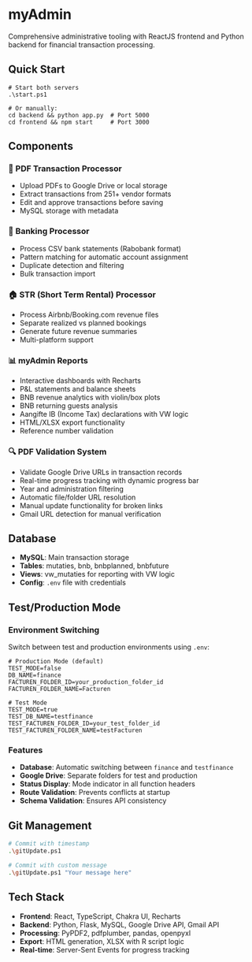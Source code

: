 # myAdmin

Comprehensive administrative tooling with ReactJS frontend and Python backend for financial transaction processing.

## Quick Start

```psh
# Start both servers
.\start.ps1

# Or manually:
cd backend && python app.py  # Port 5000
cd frontend && npm start     # Port 3000
```

## Components

### 📄 PDF Transaction Processor
- Upload PDFs to Google Drive or local storage
- Extract transactions from 251+ vendor formats
- Edit and approve transactions before saving
- MySQL storage with metadata

### 🏦 Banking Processor
- Process CSV bank statements (Rabobank format)
- Pattern matching for automatic account assignment
- Duplicate detection and filtering
- Bulk transaction import

### 🏠 STR (Short Term Rental) Processor
- Process Airbnb/Booking.com revenue files
- Separate realized vs planned bookings
- Generate future revenue summaries
- Multi-platform support

### 📊 myAdmin Reports
- Interactive dashboards with Recharts
- P&L statements and balance sheets
- BNB revenue analytics with violin/box plots
- BNB returning guests analysis
- Aangifte IB (Income Tax) declarations with VW logic
- HTML/XLSX export functionality
- Reference number validation

### 🔍 PDF Validation System
- Validate Google Drive URLs in transaction records
- Real-time progress tracking with dynamic progress bar
- Year and administration filtering
- Automatic file/folder URL resolution
- Manual update functionality for broken links
- Gmail URL detection for manual verification

## Database

- **MySQL**: Main transaction storage
- **Tables**: mutaties, bnb, bnbplanned, bnbfuture
- **Views**: vw_mutaties for reporting with VW logic
- **Config**: `.env` file with credentials

## Test/Production Mode

### Environment Switching
Switch between test and production environments using `.env`:

```env
# Production Mode (default)
TEST_MODE=false
DB_NAME=finance
FACTUREN_FOLDER_ID=your_production_folder_id
FACTUREN_FOLDER_NAME=Facturen

# Test Mode
TEST_MODE=true
TEST_DB_NAME=testfinance
TEST_FACTUREN_FOLDER_ID=your_test_folder_id
TEST_FACTUREN_FOLDER_NAME=testFacturen
```

### Features
- **Database**: Automatic switching between `finance` and `testfinance`
- **Google Drive**: Separate folders for test and production
- **Status Display**: Mode indicator in all function headers
- **Route Validation**: Prevents conflicts at startup
- **Schema Validation**: Ensures API consistency

## Git Management

```bash
# Commit with timestamp
.\gitUpdate.ps1

# Commit with custom message
.\gitUpdate.ps1 "Your message here"
```

## Tech Stack

- **Frontend**: React, TypeScript, Chakra UI, Recharts
- **Backend**: Python, Flask, MySQL, Google Drive API, Gmail API
- **Processing**: PyPDF2, pdfplumber, pandas, openpyxl
- **Export**: HTML generation, XLSX with R script logic
- **Real-time**: Server-Sent Events for progress tracking